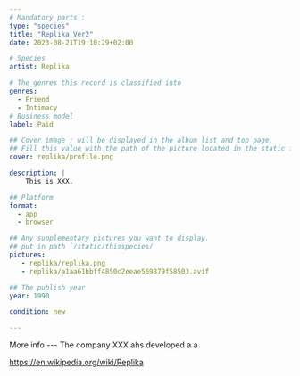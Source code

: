 ```yaml
---
# Mandatory parts :
type: "species"
title: "Replika Ver2"
date: 2023-08-21T19:10:29+02:00

# Species
artist: Replika

# The genres this record is classified into
genres:
  - Friend
  - Intimacy
# Business model
label: Paid

## Cover image : will be displayed in the album list and top page.
## Fill this value with the path of the picture located in the static folder
cover: replika/profile.png

description: |
    This is XXX.

## Platform 
format: 
  - app
  - browser

## Any supplementary pictures you want to display.
## put in path `/static/thisspecies/
pictures:
   - replika/replika.png
   - replika/a1aa61bbff4850c2eeae569879f58503.avif

## The publish year
year: 1990

condition: new

---
```


More info --- The company XXX ahs developed a a 

<https://en.wikipedia.org/wiki/Replika>

